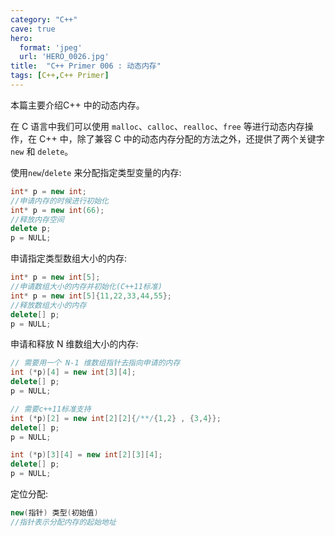 ```yaml
---
category: "C++"
cave: true
hero:
  format: 'jpeg'
  url: 'HERO_0026.jpg'
title:  "C++ Primer 006 : 动态内存"
tags: [C++,C++ Primer]
---
```

本篇主要介绍C++ 中的动态内存。

在 C 语言中我们可以使用 `malloc`、`calloc`、`realloc`、`free` 等进行动态内存操作，在 C++ 中，除了兼容 C 中的动态内存分配的方法之外，还提供了两个关键字 `new` 和 `delete`。

使用`new`/`delete` 来分配指定类型变量的内存:

```cpp
int* p = new int;
//申请内存的时候进行初始化
int* p = new int(66);
//释放内存空间
delete p;
p = NULL;
```

申请指定类型数组大小的内存:

```cpp
int* p = new int[5];
//申请数组大小的内存并初始化(C++11标准)
int* p = new int[5]{11,22,33,44,55};
//释放数组大小的内存
delete[] p;
p = NULL;
```

申请和释放 N 维数组大小的内存:

```cpp
// 需要用一个 N-1 维数组指针去指向申请的内存
int (*p)[4] = new int[3][4];
delete[] p;
p = NULL;

// 需要c++11标准支持
int (*p)[2] = new int[2][2]{/**/{1,2} , {3,4}};
delete[] p;
p = NULL;

int (*p)[3][4] = new int[2][3][4];
delete[] p;
p = NULL;
```

定位分配:
```cpp
new(指针) 类型(初始值)
//指针表示分配内存的起始地址
```




